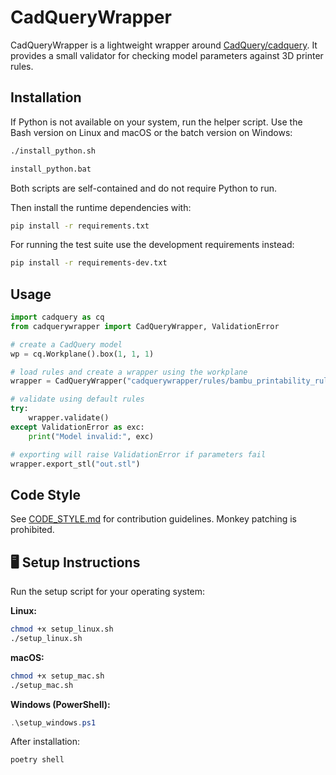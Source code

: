 # CadQueryWrapper

CadQueryWrapper is a lightweight wrapper around [CadQuery/cadquery](https://github.com/CadQuery/cadquery). It provides a small validator for checking model parameters against 3D printer rules.

## Installation

If Python is not available on your system, run the helper script. Use the
Bash version on Linux and macOS or the batch version on Windows:

```bash
./install_python.sh
```

```cmd
install_python.bat
```
Both scripts are self-contained and do not require Python to run.

Then install the runtime dependencies with:

```bash
pip install -r requirements.txt
```

For running the test suite use the development requirements instead:

```bash
pip install -r requirements-dev.txt
```

## Usage

```python
import cadquery as cq
from cadquerywrapper import CadQueryWrapper, ValidationError

# create a CadQuery model
wp = cq.Workplane().box(1, 1, 1)

# load rules and create a wrapper using the workplane
wrapper = CadQueryWrapper("cadquerywrapper/rules/bambu_printability_rules.json", wp)

# validate using default rules
try:
    wrapper.validate()
except ValidationError as exc:
    print("Model invalid:", exc)

# exporting will raise ValidationError if parameters fail
wrapper.export_stl("out.stl")
```

## Code Style
See [CODE_STYLE.md](CODE_STYLE.md) for contribution guidelines. Monkey patching is prohibited.

## 🖥 Setup Instructions

Run the setup script for your operating system:

**Linux:**
```bash
chmod +x setup_linux.sh
./setup_linux.sh
```

**macOS:**
```bash
chmod +x setup_mac.sh
./setup_mac.sh
```

**Windows (PowerShell):**
```powershell
.\setup_windows.ps1
```

After installation:
```bash
poetry shell
```
